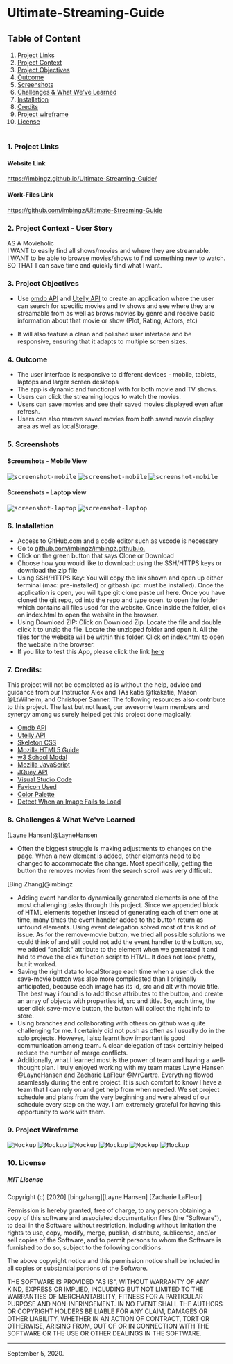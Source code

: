 # Ultimate-Streaming-Guide

  
## Table of Content
1. [ Project Links ](#Links)
2. [ Project Context ](#context)
3. [ Project Objectives ](#objectives)
4. [ Outcome ](#Outcome)
5. [ Screenshots ](#Screenshots)
6. [Challenges & What We've Learned](#learned)
7. [Installation](#Installation)
8. [Credits](#Credits)
9. [Project wireframe](#wireframe)
10. [ License ](#License)
#

#
<a name = "Links"></a>
### 1. Project Links 

#### Website Link
https://imbingz.github.io/Ultimate-Streaming-Guide/

#### Work-Files Link
https://github.com/imbingz/Ultimate-Streaming-Guide


<a name = "context"></a>
### 2. Project Context - User Story
AS A Movieholic <br>
I WANT to easily find all shows/movies and where they are streamable.<br>
I WANT to be able to browse movies/shows to find something new to watch.<br>
SO THAT I can save time and quickly find what I want.<br>


<a name = "objectives"></a>
### 3. Project Objectives
* Use [omdb API](http://www.omdbapi.com/) and [Utelly API](https://rapidapi.com/utelly/api/utelly) to create an application where the user can search for specific movies and tv shows and see where they are streamable from as well as brows movies by genre and receive basic information about that movie or show (Plot, Rating, Actors, etc)

* It will also feature a clean and polished user interface and be responsive, ensuring that it adapts to multiple screen sizes.


<a name = "Outcome"></a>
### 4. Outcome
* The user interface is responsive to different devices - mobile, tablets, laptops and larger screen desktops
* The app is dynamic and functional with for both movie and TV shows. 
* Users can click the streaming logos to watch the movies. 
* Users can save movies and see their saved movies displayed even after refresh.
* Users can also remove saved movies from both saved movie display area as well as localStorage. 

<a name="Screenshots"></a>
### 5. Screenshots 

#### Screenshots - Mobile View
<kbd>![screenshot-mobile](./assets/images/m1.png)</kbd>
<kbd>![screenshot-mobile](./assets/images/m2.png)</kbd>
<kbd>![screenshot-mobile](./assets/images/m3.png)</kbd>

####  Screenshots - Laptop view 
<kbd>![screenshot-laptop](./assets/images/s1.png)</kbd>
<kbd>![screenshot-laptop](./assets/images/s2.png)</kbd>


<a name="Installation"></a>
### 6. Installation
* Access to GitHub.com and a code editor such as vscode is necessary
* Go to [github.com/imbingz/imbingz.github.io.](https://github.com/imbingz/Ultimate-Streaming-Guide)
* Click on the green button that says Clone or Download
* Choose how you would like to download: using the SSH/HTTPS keys or download the zip file
* Using SSH/HTTPS Key: You will copy the link shown and open up either terminal (mac: pre-installed) or gitbash (pc: must be installed). Once the application is open, you will type git clone paste url here. Once you have cloned the git repo, cd into the repo and type open. to open the folder which contains all files used for the website. Once inside the folder, click on index.html to open the website in the browser.
* Using Download ZIP: Click on Download Zip. Locate the file and double click it to unzip the file. Locate the unzipped folder and open it. All the files for the website will be within this folder. Click on index.html to open the website in the browser.
* If you like to test this App, please click the link [here](https://imbingz.github.io/Ultimate-Streaming-Guide/)


<a name="Credits"></a>
### 7. Credits:
This project will not be completed as is without the help, advice and guidance from our Instructor Alex and TAs katie @fkakatie, Mason @LtWilhelm, and Christoper Sanner. The following resources  also contribute to this project. The last but not least, our awesome team members and synergy among us surely helped get this project done magically. 

* [Omdb API](http://www.omdbapi.com/)
* [Utelly API](https://rapidapi.com/utelly/api/utelly)
* [Skeleton CSS](http://getskeleton.com/)
* [Mozilla HTML5 Guide](https://developer.mozilla.org/en-US/docs/Web/Guide/HTML/HTML5)<br>
* [w3 School Modal](https://www.w3schools.com/howto/howto_css_modals.asp)<br>
* [Mozilla JavaScript](https://developer.mozilla.org/en-US/docs/Web/JavaScript)<br>
* [JQuey API](https://api.jquery.com/)<br>
* [Visual Studio Code](https://code.visualstudio.com/)<br>
* [Favicon Used](https://freepngimg.com/png/18709-television-free-download-png/icon)<br>
* [Color Palette](https://colorhunt.co/)<br>
* [Detect When an Image Fails to Load](https://stackoverflow.com/questions/9815762/detect-when-an-image-fails-to-load-in-javascript)


<a name="learned"></a>
### 8. Challenges & What We've Learned
[Layne Hansen]@LayneHansen
* Often the biggest struggle is making adjustments to changes on the page. When a new element is added, other elements need to be changed to accommodate the change. Most specifically, getting the button the removes movies from the search scroll was very difficult.

[Bing Zhang]@imbingz
* Adding event handler to dynamically generated elements is one of the most challenging tasks through this project. Since we appended block of HTML elements together instead of generating each of them one at time, many times the event handler added to the button return as unfound elements. Using event delegation solved most of this kind of issue. As for the remove-movie button, we tried all possible solutions we could think of and still could not add the event handler to the button, so, we added “onclick” attribute to the element when we generated it and had to move the click function script to HTML. It does not look pretty, but it worked. 
* Saving the right data to localStorage each time when a user click the save-movie button was also more complicated than I originally anticipated, because each image has its id, src and alt with movie title. The best way i found is to add those attributes to the button, and create an array of objects with properties id, src and title. So, each time, the user click save-movie button, the button will collect the right info to store. 
* Using branches and collaborating with others on github was quite challenging for me. I certainly did not push as often as I usually do in the solo projects. However, I also learnt how important is good communication among team. A clear delegation of task certainly helped reduce the number of merge conflicts.
* Additionally, what I learned most is the power of team and having a well-thought plan. I truly enjoyed working with my team mates Layne Hansen @LayneHansen and Zacharie LaFleur @MrCartre. Everything flowed seamlessly during the entire project. It is such comfort to know I have a team that I can rely on and get help from when needed. We set project schedule and plans from the very beginning and were ahead of our schedule every step on the way. I am extremely grateful for having this opportunity to work with them. 



<a name="wireframe"></a>
### 9. Project Wireframe
<kbd>![Mockup](./assets/images/p1.png)</kbd>
<kbd>![Mockup](./assets/images/p2.png)</kbd>
<kbd>![Mockup](./assets/images/p3.png)</kbd>
<kbd>![Mockup](./assets/images/p4.png)</kbd>
<kbd>![Mockup](./assets/images/p5.png)</kbd>
<kbd>![Mockup](./assets/images/p6.png)</kbd>


<a name="License"></a>
### 10. License
##### MIT License
<p>Copyright (c) [2020] [bingzhang][Layne Hansen] [Zacharie LaFleur] </p>
<p>Permission is hereby granted, free of charge, to any person obtaining a copy of this software and associated documentation files (the "Software"), to deal in the Software without restriction, including without limitation the rights to use, copy, modify, merge, publish, distribute, sublicense, and/or sell copies of the Software, and to permit persons to whom the Software is furnished to do so, subject to the following conditions:</p>
<p>The above copyright notice and this permission notice shall be included in all copies or substantial portions of the Software.</p>
<p>THE SOFTWARE IS PROVIDED "AS IS", WITHOUT WARRANTY OF ANY KIND, EXPRESS OR IMPLIED, INCLUDING BUT NOT LIMITED TO THE WARRANTIES OF MERCHANTABILITY, FITNESS FOR A PARTICULAR PURPOSE AND NON-INFRINGEMENT. IN NO EVENT SHALL THE AUTHORS OR COPYRIGHT HOLDERS BE LIABLE FOR ANY CLAIM, DAMAGES OR OTHER LIABILITY, WHETHER IN AN ACTION OF CONTRACT, TORT OR OTHERWISE, ARISING FROM, OUT OF OR IN CONNECTION WITH THE SOFTWARE OR THE USE OR OTHER DEALINGS IN THE SOFTWARE.</p>
<hr>
September 5, 2020.
